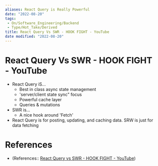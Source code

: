 ```yaml
---
aliases: React Query is Really Powerful
date: "2022-08-20"
tags:
 - On/Software_Engineering/Backend
 - Type/Hot_Take/Derived
title: React Query Vs SWR - HOOK FIGHT - YouTube
date modified: "2022-08-20"
---
```


# React Query Vs SWR - HOOK FIGHT - YouTube
- React Query iS…
	- Best in class async state management
	- 'server/client state sync" focus
	- Powerful cache layer
	- Queries & mutations
- SWR is…
	- A nice hook around 'Fetch'
- React Query is for posting, updating, and caching data. SRW is just for data fetching

# References
- (References:: [React Query vs SWR - HOOK FIGHT - YouTube](https://www.youtube.com/watch?v=8JdGeV21ZNA))
